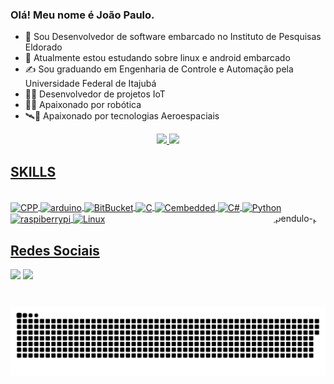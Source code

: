 ### Olá! Meu nome é João Paulo.

- 🔭 Sou Desenvolvedor de software embarcado no Instituto de Pesquisas Eldorado
- 🌱 Atualmente estou estudando sobre linux e android embarcado
- ✍ Sou graduando em Engenharia de Controle e Automação pela Universidade Federal de Itajubá
- 🐱‍🏍 Desenvolvedor de projetos IoT
- 🦿🤖 Apaixonado por robótica
- 🛰🚀 Apaixonado por tecnologias Aeroespaciais

<div align="center">
  <a href="https://github.com/Bispo27">
  <img height="150em" src="https://github-readme-stats.vercel.app/api?username=Bispo27&show_icons=true&theme=dark&include_all_commits=true&count_private=true"/>
  <img height="150em" src="https://github-readme-stats.vercel.app/api/top-langs/?username=Bispo27&layout=compact&langs_count=7&theme=dark"/>
</div>
  
  ##  SKILLS
  
  <div style="display: inline_block"><br>
    <img align="center" alt="CPP" height="30" width="40" src="https://cdn.jsdelivr.net/gh/devicons/devicon/icons/cplusplus/cplusplus-original.svg">
    <img align="center" alt="arduino" height="30" width="40"  src="https://cdn.jsdelivr.net/gh/devicons/devicon/icons/arduino/arduino-original-wordmark.svg">
    <img align="center" alt="BitBucket" height="30" width="40"  src="https://cdn.jsdelivr.net/gh/devicons/devicon/icons/bitbucket/bitbucket-original.svg" >
    <img align="center" alt="C" height="30" width="40"  src="https://cdn.jsdelivr.net/gh/devicons/devicon/icons/c/c-original.svg" >
    <img align="center" alt="Cembedded" height="30" width="40" src="https://cdn.jsdelivr.net/gh/devicons/devicon/icons/embeddedc/embeddedc-original.svg" />
    <img align="center" alt="C#" height="30" width="40"  src="https://cdn.jsdelivr.net/gh/devicons/devicon/icons/csharp/csharp-plain.svg" >
    <img align="center" alt="Python" height="30" width="40" src="https://cdn.jsdelivr.net/gh/devicons/devicon/icons/python/python-original.svg" >
    <img align="center" alt="raspiberrypi" height="30" width="40" src="https://cdn.jsdelivr.net/gh/devicons/devicon/icons/raspberrypi/raspberrypi-original.svg" >
    <img align="center" alt="Linux" height="30" width="40"  src="https://cdn.jsdelivr.net/gh/devicons/devicon/icons/linux/linux-original.svg" >
    <img align="right" alt="pendulo-pic" height="150" style="border-radius:50px;" src="https://media2.giphy.com/media/XZUnW9AKhvrACNAXVh/200.webp?cid=ecf05e47vb3cwghme30b64chkwuflkuso0dpoe4tcuaoyico&rid=200.webp&ct=g">
</div>
  
  ## 
  
  ## Redes Sociais

  <div> 
    <a href = "mailto:joaopaulobispo27@gmail.com"><img src="https://img.shields.io/badge/-Gmail-%23333?style=for-the-badge&logo=gmail&logoColor=white" target="_blank"></a>
    <a href="https://www.linkedin.com/in/joaopbalves/" target="_blank"><img src="https://img.shields.io/badge/-LinkedIn-%230077B5?style=for-the-badge&logo=linkedin&logoColor=white" target="_blank"></a> 
    
   ![Snake animation](https://github.com/Bispo27/Bispo27/blob/output/github-contribution-grid-snake.svg)
    
  </div>
    
